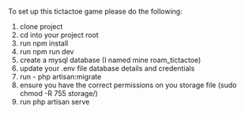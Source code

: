 To set up this tictactoe game please do the following:

1. clone project
2. cd into your project root
3. run npm install
4. run npm run dev
5. create a mysql database (I named mine roam_tictactoe)
6. update your .env file database details and credentials
7. run - php artisan:migrate
8. ensure you have the correct permissions on you storage file (sudo chmod -R 755 storage/)
9. run php artisan serve
